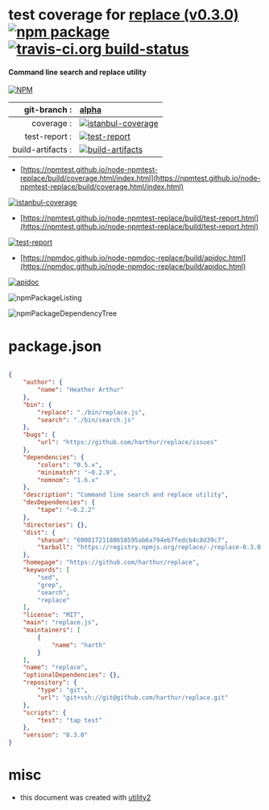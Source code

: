 # test coverage for  [replace (v0.3.0)](https://github.com/harthur/replace)  [![npm package](https://img.shields.io/npm/v/npmtest-replace.svg?style=flat-square)](https://www.npmjs.org/package/npmtest-replace) [![travis-ci.org build-status](https://api.travis-ci.org/npmtest/node-npmtest-replace.svg)](https://travis-ci.org/npmtest/node-npmtest-replace)
#### Command line search and replace utility

[![NPM](https://nodei.co/npm/replace.png?downloads=true&downloadRank=true&stars=true)](https://www.npmjs.com/package/replace)

| git-branch : | [alpha](https://github.com/npmtest/node-npmtest-replace/tree/alpha)|
|--:|:--|
| coverage : | [![istanbul-coverage](https://npmtest.github.io/node-npmtest-replace/build/coverage.badge.svg)](https://npmtest.github.io/node-npmtest-replace/build/coverage.html/index.html)|
| test-report : | [![test-report](https://npmtest.github.io/node-npmtest-replace/build/test-report.badge.svg)](https://npmtest.github.io/node-npmtest-replace/build/test-report.html)|
| build-artifacts : | [![build-artifacts](https://npmtest.github.io/node-npmtest-replace/glyphicons_144_folder_open.png)](https://github.com/npmtest/node-npmtest-replace/tree/gh-pages/build)|

- [https://npmtest.github.io/node-npmtest-replace/build/coverage.html/index.html](https://npmtest.github.io/node-npmtest-replace/build/coverage.html/index.html)

[![istanbul-coverage](https://npmtest.github.io/node-npmtest-replace/build/screenCapture.buildCi.browser.%252Ftmp%252Fbuild%252Fcoverage.lib.html.png)](https://npmtest.github.io/node-npmtest-replace/build/coverage.html/index.html)

- [https://npmtest.github.io/node-npmtest-replace/build/test-report.html](https://npmtest.github.io/node-npmtest-replace/build/test-report.html)

[![test-report](https://npmtest.github.io/node-npmtest-replace/build/screenCapture.buildCi.browser.%252Ftmp%252Fbuild%252Ftest-report.html.png)](https://npmtest.github.io/node-npmtest-replace/build/test-report.html)

- [https://npmdoc.github.io/node-npmdoc-replace/build/apidoc.html](https://npmdoc.github.io/node-npmdoc-replace/build/apidoc.html)

[![apidoc](https://npmdoc.github.io/node-npmdoc-replace/build/screenCapture.buildCi.browser.%252Ftmp%252Fbuild%252Fapidoc.html.png)](https://npmdoc.github.io/node-npmdoc-replace/build/apidoc.html)

![npmPackageListing](https://npmtest.github.io/node-npmtest-replace/build/screenCapture.npmPackageListing.svg)

![npmPackageDependencyTree](https://npmtest.github.io/node-npmtest-replace/build/screenCapture.npmPackageDependencyTree.svg)



# package.json

```json

{
    "author": {
        "name": "Heather Arthur"
    },
    "bin": {
        "replace": "./bin/replace.js",
        "search": "./bin/search.js"
    },
    "bugs": {
        "url": "https://github.com/harthur/replace/issues"
    },
    "dependencies": {
        "colors": "0.5.x",
        "minimatch": "~0.2.9",
        "nomnom": "1.6.x"
    },
    "description": "Command line search and replace utility",
    "devDependencies": {
        "tape": "~0.2.2"
    },
    "directories": {},
    "dist": {
        "shasum": "60081721188658595ab6a794eb7fedcb4c8d39c7",
        "tarball": "https://registry.npmjs.org/replace/-/replace-0.3.0.tgz"
    },
    "homepage": "https://github.com/harthur/replace",
    "keywords": [
        "sed",
        "grep",
        "search",
        "replace"
    ],
    "license": "MIT",
    "main": "replace.js",
    "maintainers": [
        {
            "name": "harth"
        }
    ],
    "name": "replace",
    "optionalDependencies": {},
    "repository": {
        "type": "git",
        "url": "git+ssh://git@github.com/harthur/replace.git"
    },
    "scripts": {
        "test": "tap test"
    },
    "version": "0.3.0"
}
```



# misc
- this document was created with [utility2](https://github.com/kaizhu256/node-utility2)
